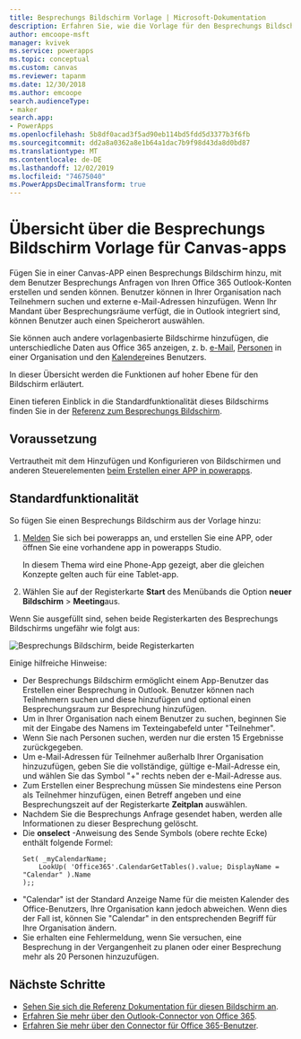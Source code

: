 ```yaml
---
title: Besprechungs Bildschirm Vorlage | Microsoft-Dokumentation
description: Erfahren Sie, wie die Vorlage für den Besprechungs Bildschirm für Canvas-apps funktioniert, und erweitern Sie den Bildschirm für Ihre eigenen Anwendungsfälle.
author: emcoope-msft
manager: kvivek
ms.service: powerapps
ms.topic: conceptual
ms.custom: canvas
ms.reviewer: tapanm
ms.date: 12/30/2018
ms.author: emcoope
search.audienceType:
- maker
search.app:
- PowerApps
ms.openlocfilehash: 5b8df0acad3f5ad90eb114bd5fdd5d3377b3f6fb
ms.sourcegitcommit: dd2a8a0362a8e1b64a1dac7b9f98d43da8d0bd87
ms.translationtype: MT
ms.contentlocale: de-DE
ms.lasthandoff: 12/02/2019
ms.locfileid: "74675040"
ms.PowerAppsDecimalTransform: true
---
```

# <a name="overview-of-the-meeting-screen-template-for-canvas-apps"></a>Übersicht über die Besprechungs Bildschirm Vorlage für Canvas-apps

Fügen Sie in einer Canvas-APP einen Besprechungs Bildschirm hinzu, mit dem Benutzer Besprechungs Anfragen von Ihren Office 365 Outlook-Konten erstellen und senden können. Benutzer können in Ihrer Organisation nach Teilnehmern suchen und externe e-Mail-Adressen hinzufügen. Wenn Ihr Mandant über Besprechungsräume verfügt, die in Outlook integriert sind, können Benutzer auch einen Speicherort auswählen.

Sie können auch andere vorlagenbasierte Bildschirme hinzufügen, die unterschiedliche Daten aus Office 365 anzeigen, z. b. [e-Mail](email-screen-overview.md), [Personen](people-screen-overview.md) in einer Organisation und den [Kalender](calendar-screen-overview.md)eines Benutzers.

In dieser Übersicht werden die Funktionen auf hoher Ebene für den Bildschirm erläutert.

Einen tieferen Einblick in die Standardfunktionalität dieses Bildschirms finden Sie in der [Referenz zum Besprechungs Bildschirm](meeting-screen-reference.md).

## <a name="prerequisite"></a>Voraussetzung

Vertrautheit mit dem Hinzufügen und Konfigurieren von Bildschirmen und anderen Steuerelementen [beim Erstellen einer APP in powerapps](../data-platform-create-app-scratch.md).

## <a name="default-functionality"></a>Standardfunktionalität

So fügen Sie einen Besprechungs Bildschirm aus der Vorlage hinzu:

1. [Melden](https://make.powerapps.com?utm_source=padocs&utm_medium=linkinadoc&utm_campaign=referralsfromdoc) Sie sich bei powerapps an, und erstellen Sie eine APP, oder öffnen Sie eine vorhandene app in powerapps Studio.

    In diesem Thema wird eine Phone-App gezeigt, aber die gleichen Konzepte gelten auch für eine Tablet-app.

1. Wählen Sie auf der Registerkarte **Start** des Menübands die Option **neuer Bildschirm** > **Meeting**aus.

  Wenn Sie ausgefüllt sind, sehen beide Registerkarten des Besprechungs Bildschirms ungefähr wie folgt aus:

  ![Besprechungs Bildschirm, beide Registerkarten](media/meeting-screen/meeting-screen-full-both.png)

Einige hilfreiche Hinweise:

* Der Besprechungs Bildschirm ermöglicht einem App-Benutzer das Erstellen einer Besprechung in Outlook.
  Benutzer können nach Teilnehmern suchen und diese hinzufügen und optional einen Besprechungsraum zur Besprechung hinzufügen.
* Um in Ihrer Organisation nach einem Benutzer zu suchen, beginnen Sie mit der Eingabe des Namens im Texteingabefeld unter "Teilnehmer".
* Wenn Sie nach Personen suchen, werden nur die ersten 15 Ergebnisse zurückgegeben.
* Um e-Mail-Adressen für Teilnehmer außerhalb Ihrer Organisation hinzuzufügen, geben Sie die vollständige, gültige e-Mail-Adresse ein, und wählen Sie das Symbol "+" rechts neben der e-Mail-Adresse aus.
* Zum Erstellen einer Besprechung müssen Sie mindestens eine Person als Teilnehmer hinzufügen, einen Betreff angeben und eine Besprechungszeit auf der Registerkarte **Zeitplan** auswählen.
* Nachdem Sie die Besprechungs Anfrage gesendet haben, werden alle Informationen zu dieser Besprechung gelöscht.
* Die **onselect** -Anweisung des Sende Symbols (obere rechte Ecke) enthält folgende Formel:
    ```powerapps-comma
    Set( _myCalendarName; 
        LookUp( 'Office365'.CalendarGetTables().value; DisplayName = "Calendar" ).Name 
    );;
    ```
* "Calendar" ist der Standard Anzeige Name für die meisten Kalender des Office-Benutzers, Ihre Organisation kann jedoch abweichen. Wenn dies der Fall ist, können Sie "Calendar" in den entsprechenden Begriff für Ihre Organisation ändern.
* Sie erhalten eine Fehlermeldung, wenn Sie versuchen, eine Besprechung in der Vergangenheit zu planen oder einer Besprechung mehr als 20 Personen hinzuzufügen.

## <a name="next-steps"></a>Nächste Schritte

* [Sehen Sie sich die Referenz Dokumentation für diesen Bildschirm an](./meeting-screen-reference.md).
* [Erfahren Sie mehr über den Outlook-Connector von Office 365](../connections/connection-office365-outlook.md).
* [Erfahren Sie mehr über den Connector für Office 365-Benutzer](../connections/connection-office365-users.md).
